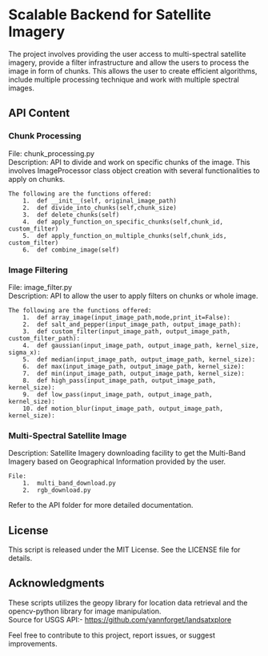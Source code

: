 # Scalable Backend for Satellite Imagery

The project involves providing the user access to multi-spectral satellite imagery, provide a filter infrastructure and allow the users to process the image in form of chunks. This allows the user to create efficient algorithms, include multiple processing technique and work with multiple spectral images.

## API Content

### Chunk Processing
File: chunk_processing.py  
Description: API to divide and work on specific chunks of the image. This involves ImageProcessor class object creation with several functionalities to apply on chunks.
    
    The following are the functions offered:
        1.  def __init__(self, original_image_path)
        2.  def divide_into_chunks(self,chunk_size)
        3.  def delete_chunks(self)
        4.  def apply_function_on_specific_chunks(self,chunk_id, custom_filter)
        5.  def apply_function_on_multiple_chunks(self,chunk_ids, custom_filter)
        6.  def combine_image(self)

### Image Filtering
File: image_filter.py  
Description: API to allow the user to apply filters on chunks or whole image.

    The following are the functions offered:
        1.  def array_image(input_image_path,mode,print_it=False):
        2.  def salt_and_pepper(input_image_path, output_image_path):
        3.  def custom_filter(input_image_path, output_image_path, custom_filter_path):
        4.  def gaussian(input_image_path, output_image_path, kernel_size, sigma_x):
        5.  def median(input_image_path, output_image_path, kernel_size):
        6.  def max(input_image_path, output_image_path, kernel_size):
        7.  def min(input_image_path, output_image_path, kernel_size):
        8.  def high_pass(input_image_path, output_image_path, kernel_size):
        9.  def low_pass(input_image_path, output_image_path, kernel_size):
        10. def motion_blur(input_image_path, output_image_path, kernel_size):

### Multi-Spectral Satellite Image
Description: Satellite Imagery downloading facility to get the Multi-Band Imagery based on Geographical Information provided by the user.
    
    File:  
        1.  multi_band_download.py
        2.  rgb_download.py
    

Refer to the API folder for more detailed documentation.

## License

This script is released under the MIT License. See the LICENSE file for details.

## Acknowledgments

These scripts utilizes the geopy library for location data retrieval and the opencv-python library for image manipulation.  
Source for USGS API:- https://github.com/yannforget/landsatxplore

Feel free to contribute to this project, report issues, or suggest improvements.